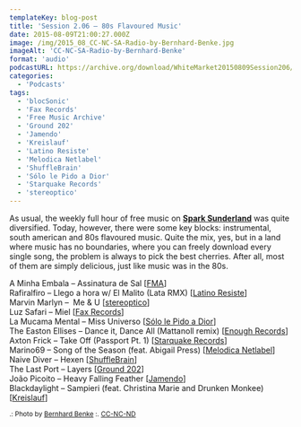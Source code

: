 ```yaml
---
templateKey: blog-post
title: 'Session 2.06 – 80s Flavoured Music'
date: 2015-08-09T21:00:27.000Z
image: /img/2015_08_CC-NC-SA-Radio-by-Bernhard-Benke.jpg
imageAlt: 'CC-NC-SA-Radio-by-Bernhard-Benke'
format: 'audio'
podcastURL: https://archive.org/download/WhiteMarket20150809Session206/WhiteMarket-20150809-Session206.mp3
categories:
  - 'Podcasts'
tags:
  - 'blocSonic'
  - 'Fax Records'
  - 'Free Music Archive'
  - 'Ground 202'
  - 'Jamendo'
  - 'Kreislauf'
  - 'Latino Resiste'
  - 'Melodica Netlabel'
  - 'ShuffleBrain'
  - 'Sólo le Pido a Dior'
  - 'Starquake Records'
  - 'stereoptico'
---
```


As usual, the weekly full hour of free music on **[Spark Sunderland](http://www.sparksunderland.com/)** was quite diversified. Today, however, there were some key blocks: instrumental, south american and 80s flavoured music. Quite the mix, yes, but in a land where music has no boundaries, where you can freely download every single song, the problem is always to pick the best cherries. After all, most of them are simply delicious, just like music was in the 80s.

A Minha Embala – Assinatura de Sal \[[FMA](http://freemusicarchive.org/music/A_Minha_Embala_Aline_Frazo_e_Csar_Herranz/none_given_1575/)\]  
Rafiralfiro – Llego a hora w/ El Malito (Lata RMX) \[[Latino Resiste](https://soundcloud.com/rafiralfiro/sets/rafael-aragon-llego-la-hora-latino-resiste-2014)\]  
Marvin Marlyn –  Me & U \[[stereoptico](http://www.stereoptico.com/audio/releases/028-marvin-marlyn/)\]  
Luz Safari – Miel \[[Fax Records](http://netlabelday.blogspot.co.uk/2015/04/va-fax-records-vol-1-fax-records.html)\]  
La Mucama Mental – Miss Universo \[[Sólo le Pido a Dior](https://sololepidoadior.bandcamp.com/album/spd-13-astrodomo)\]  
The Easton Ellises – Dance it, Dance All (Mattanoll remix) \[[Enough Records](http://enoughrecords.scene.org/release/enrmp311)\]  
Axton Frick – Take Off (Passport Pt. 1) \[[Starquake Records](https://archive.org/details/stqk009)\]  
Marino69 – Song of the Season (feat. Abigail Press) \[[Melodica Netlabel](http://melodica-netlabel.com/v2/?p=1986)\]  
Naive Diver – Hexen \[[ShuffleBrain](http://shufflebrain.net/releases/r040)\]  
The Last Port – Layers \[[Ground 202](http://www.ground202.com/review/the-last-port-10011/)\]  
João Picoito – Heavy Falling Feather \[[Jamendo](https://www.jamendo.com/en/list/a44061/omission)\]  
Blackdaylight – Sampieri (feat. Christina Marie and Drunken Monkee) \[[Kreislauf](https://kreislauf.org/blackdaylight-lava-music-kreislauf-151/)\]

<small>.: Photo by [Bernhard Benke](https://www.flickr.com/photos/bernhardbenke/2370811833/) :. [CC-NC-ND](https://creativecommons.org/licenses/by-nc-nd/2.0/)</small>
